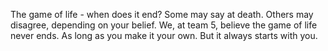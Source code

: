 The game of life - when does it end? Some may say at death. Others may disagree, depending on your belief. We, at team 5, believe the game of life never ends. As long as you make it your own. But it always starts with you.